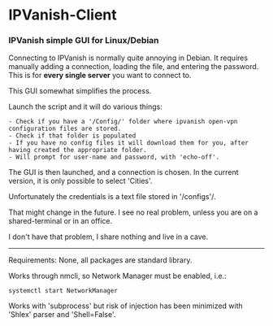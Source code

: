 # IPVanish-Client

### IPVanish simple GUI for Linux/Debian

Connecting to IPVanish is normally quite annoying in Debian. It requires manually adding a connection, loading the file, and entering the password. This is for **every single server** you want to connect to.

This GUI somewhat simplifies the process. 

Launch the script and it will do various things:

```
- Check if you have a '/Config/' folder where ipvanish open-vpn configuration files are stored.
- Check if that folder is populated
- If you have no config files it will download them for you, after having created the appropriate folder.
- Will prompt for user-name and password, with 'echo-off'. 
```

The GUI is then launched, and a connection is chosen. In the current version, it is only possible to select 'Cities'.

Unfortunately the credentials is a text file stored in '/configs'/. 

That might change in the future. I see no real problem, unless you are on a shared-terminal or in an office. 

I don't have that problem, I share nothing and live in a cave.


----------------------------------------------------------------------------------------------------


Requirements: None, all packages are standard library.

Works through nmcli, so Network Manager must be enabled, i.e.:

```systemctl start NetworkManager```

Works with 'subprocess' but risk of injection has been minimized with 'Shlex' parser and 'Shell=False'.


